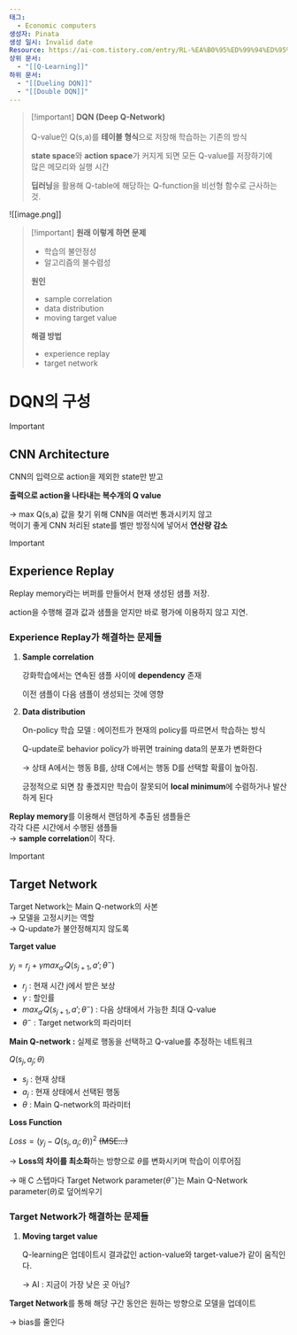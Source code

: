 ```yaml
---
태그:
  - Economic computers
생성자: Pinata
생성 일시: Invalid date
Resource: https://ai-com.tistory.com/entry/RL-%EA%B0%95%ED%99%94%ED%95%99%EC%8A%B5-%EC%95%8C%EA%B3%A0%EB%A6%AC%EC%A6%98-1-DQN-Deep-Q-Network
상위 문서:
  - "[[Q-Learning]]"
하위 문서:
  - "[[Dueling DQN]]"
  - "[[Double DQN]]"
---
```

> [!important] **DQN (Deep Q-Network)**<br><br>Q-value인 Q(s,a)를 **테이블 형식**으로 저장해 학습하는 기존의 방식
> 
> **state space**와 **action space**가 커지게 되면 모든 Q-value를 저장하기에  
> 많은 메모리와 실행 시간  
> 
> **딥러닝**을 활용해 Q-table에 해당하는 Q-function을 비선형 함수로 근사하는 것.

![[image.png]]

> [!important] **원래 이렇게 하면 문제**
> 
> - 학습의 불안정성
> - 알고리즘의 불수렴성
> 
> **원인**
> 
> - sample correlation
> - data distribution
> - moving target value
> 
> **해결 방법**
> 
> - experience replay
> - target network

# DQN의 구성

> [!important]
> 
> ## CNN Architecture
> 
> CNN의 입력으로 action을 제외한 state만 받고
> 
> **출력으로 action을 나타내는 복수개의 Q value**
> 
> → max Q(s,a) 값을 찾기 위해 CNN을 여러번 통과시키지 않고  
> 먹이기 좋게 CNN 처리된 state를 벨만 방정식에 넣어서 **연산량 감소**

> [!important]
> 
> ## Experience Replay
> 
> Replay memory라는 버퍼를 만들어서 현재 생성된 샘플 저장.
> 
> action을 수행해 결과 값과 샘플을 얻지만 바로 평가에 이용하지 않고 지연.
> 
> ### Experience Replay가 해결하는 문제들
> 
> 1. **Sample correlation**
>     
>     강화학습에서는 연속된 샘플 사이에 **dependency** 존재
>     
>     이전 샘플이 다음 샘플이 생성되는 것에 영향
>     
> 2. **Data distribution**
>     
>     On-policy 학습 모델 : 에이전트가 현재의 policy를 따르면서 학습하는 방식
>     
>     Q-update로 behavior policy가 바뀌면 training data의 분포가 변화한다
>     
>     → 상태 A에서는 행동 B를, 상태 C에서는 행동 D를 선택할 확률이 높아짐.
>     
>     긍정적으로 되면 참 좋겠지만 학습이 잘못되어 **local minimum**에 수렴하거나 발산하게 된다
>     
> 
> **Replay memory**를 이용해서 랜덤하게 추출된 샘플들은  
> 각각 다른 시간에서 수행된 샘플들  
> → **sample correlation**이 작다.

> [!important]
> 
> ## Target Network
> 
> Target Network는 Main Q-network의 사본  
> → 모델을 고정시키는 역할  
> → Q-update가 불안정해지지 않도록  
> 
>   
> 
> **Target value**
> 
> $y_j = r_j + \gamma max_{a’} Q(s_{j+1}, a’; \theta ^-)$
> 
> - $r_j$ : 현재 시간 j에서 받은 보상
> - $\gamma$ : 할인률
> - $max_{a'} Q(s_{j+1}, a’; \theta ^-)$ : 다음 상태에서 가능한 최대 Q-value
> - $\theta ^-$ : Target network의 파라미터
> 
>   
> 
> **Main Q-network :** 실제로 행동을 선택하고 Q-value를 추정하는 네트워크
> 
> $Q(s_j,a_j;\theta )$
> 
> - $s_j$ : 현재 상태
> - $a_j$ : 현재 상태에서 선택된 행동
> - $\theta$ : Main Q-network의 파라미터
> 
>   
> 
> **Loss Function**
> 
> $Loss = (y_j - Q(s_j, a_j ; \theta ))^2$ ~~(MSE…)~~
> 
> → **Loss의 차이를 최소화**하는 방향으로 $\theta$를 변화시키며 학습이 이루어짐
> 
> → 매 C 스텝마다 Target Network parameter($\theta^-$)는 Main Q-Network parameter($\theta$)로 덮어씌우기
> 
>   
> 
> ### Target Network가 해결하는 문제들
> 
> 1. **Moving target value**
>     
>     Q-learning은 업데이트시 결과값인 action-value와 target-value가 같이 움직인다.
>     
>     → AI : 지금이 가장 낮은 곳 아님?
>     
> 
>   
> 
> **Target Network**를 통해 해당 구간 동안은 원하는 방향으로 모델을 업데이트
> 
> → bias를 줄인다